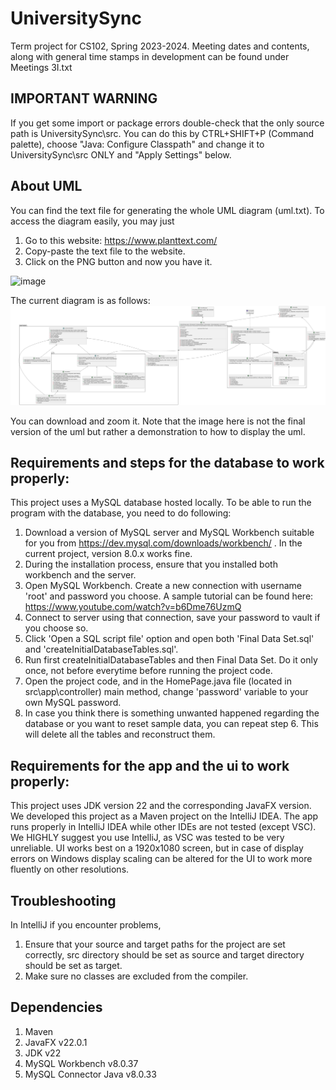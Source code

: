 # UniversitySync
Term project for CS102, Spring 2023-2024. Meeting dates and contents, along with general time stamps in development can be found under Meetings 3I.txt
## IMPORTANT WARNING
If you get some import or package errors double-check that the only source path is UniversitySync\src.
You can do this by CTRL+SHIFT+P (Command palette), choose "Java: Configure Classpath" and change it to UniversitySync\src ONLY and "Apply Settings" below.
## About UML
You can find the text file for generating the whole UML diagram (uml.txt). To access the diagram easily, you may just 
1) Go to this website: https://www.planttext.com/
2) Copy-paste the text file to the website. 
3) Click on the PNG button and now you have it.

![image](https://github.com/Bilkent2024-CS102/UniversitySync/assets/74462484/4b75ca16-7f44-43be-ad8c-9a13b1c79e7d)

The current diagram is as follows:
![image](https://github.com/Bilkent2024-CS102/UniversitySync/blob/main/uml.png)

You can download and zoom it. Note that the image here is not the final version of the uml but rather a demonstration to how to display the uml.

## Requirements and steps for the database to work properly:
This project uses a MySQL database hosted locally. To be able to run the program with the database, you need to do following:
1) Download a version of MySQL server and MySQL Workbench suitable for you from https://dev.mysql.com/downloads/workbench/ . In the current project, version 8.0.x works fine.
2) During the installation process, ensure that you installed both workbench and the server.
3) Open MySQL Workbench. Create a new connection with username 'root' and password you choose. A sample tutorial can be found here: https://www.youtube.com/watch?v=b6Dme76UzmQ
4) Connect to server using that connection, save your password to vault if you choose so.
5) Click 'Open a SQL script file' option and open both 'Final Data Set.sql' and 'createInitialDatabaseTables.sql'.
6) Run first createInitialDatabaseTables and then Final Data Set. Do it only once, not before everytime before running the project code.
7) Open the project code, and in the HomePage.java file (located in src\app\controller\) main method, change 'password' variable to your own MySQL password.
8) In case you think there is something unwanted happened regarding the database or you want to reset sample data, you can repeat step 6. This will delete all the tables and reconstruct them.

## Requirements for the app and the ui to work properly:
This project uses JDK version 22 and the corresponding JavaFX version. We developed this project as a Maven project on the IntelliJ IDEA. The app runs properly in IntelliJ IDEA while other IDEs are not tested (except VSC). We HIGHLY suggest you use IntelliJ, as VSC was tested to be very unreliable.
UI works best on a 1920x1080 screen, but in case of display errors on Windows display scaling can be altered for the UI to work more fluently on other resolutions.

## Troubleshooting
In IntelliJ if you encounter problems,
1) Ensure that your source and target paths for the project are set correctly, src directory should be set as source and target directory should be set as target.
2) Make sure no classes are excluded from the compiler.

## Dependencies
1) Maven
2) JavaFX v22.0.1
3) JDK v22
4) MySQL Workbench v8.0.37
5) MySQL Connector Java v8.0.33
